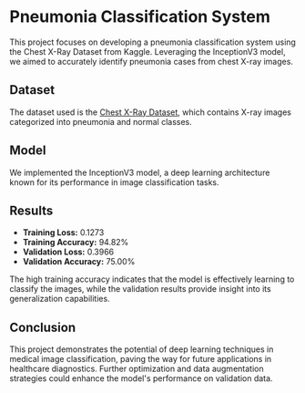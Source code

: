 # Pneumonia Classification System

This project focuses on developing a pneumonia classification system using the Chest X-Ray Dataset from Kaggle. Leveraging the InceptionV3 model, we aimed to accurately identify pneumonia cases from chest X-ray images. 

## Dataset
The dataset used is the [Chest X-Ray Dataset](https://www.kaggle.com/datasets/paultimothymooney/chest-xray-pneumonia), which contains X-ray images categorized into pneumonia and normal classes.

## Model
We implemented the InceptionV3 model, a deep learning architecture known for its performance in image classification tasks.

## Results
- **Training Loss:** 0.1273
- **Training Accuracy:** 94.82%
- **Validation Loss:** 0.3966
- **Validation Accuracy:** 75.00%

The high training accuracy indicates that the model is effectively learning to classify the images, while the validation results provide insight into its generalization capabilities.

## Conclusion
This project demonstrates the potential of deep learning techniques in medical image classification, paving the way for future applications in healthcare diagnostics. Further optimization and data augmentation strategies could enhance the model's performance on validation data.
